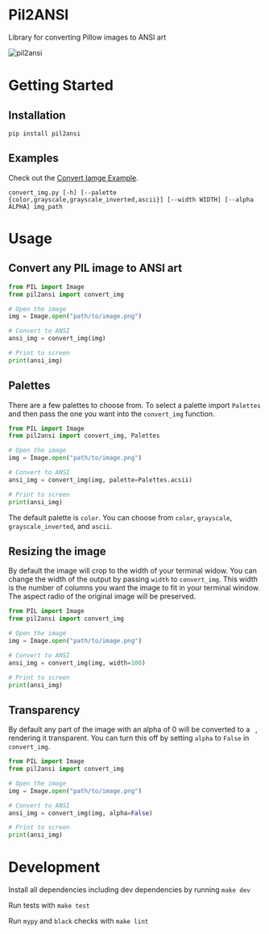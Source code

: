 # Pil2ANSI
Library for converting Pillow images to ANSI art

![pil2ansi](https://github.com/lostways/pil2ansi/assets/1101232/a262483b-674b-4271-a072-1948758ae5f8)

# Getting Started

## Installation
```
pip install pil2ansi
```

## Examples
Check out the [Convert Iamge Example](examples/convert_img.py).
```
convert_img.py [-h] [--palette {color,grayscale,grayscale_inverted,ascii}] [--width WIDTH] [--alpha ALPHA] img_path
```

# Usage

## Convert any PIL image to ANSI art
```python
from PIL import Image
from pil2ansi import convert_img

# Open the image
img = Image.open("path/to/image.png")

# Convert to ANSI
ansi_img = convert_img(img)

# Print to screen
print(ansi_img) 
```

## Palettes
There are a few palettes to choose from. To select a palette import `Palettes` and then pass the one you want into the `convert_img` function.

```python
from PIL import Image
from pil2ansi import convert_img, Palettes

# Open the image
img = Image.open("path/to/image.png")

# Convert to ANSI
ansi_img = convert_img(img, palette=Palettes.acsii)

# Print to screen
print(ansi_img) 
```

The default palette is `color`. You can choose from `color`, `grayscale`, `grayscale_inverted`, and `ascii`.

## Resizing the image
By default the image will crop to the width of your terminal widow. You can change the width of the output by passing `width` to `convert_img`. This width is the number of columns you want the image to fit in your terminal window. The aspect radio of the original image will be preserved.

```python
from PIL import Image
from pil2ansi import convert_img

# Open the image
img = Image.open("path/to/image.png")

# Convert to ANSI
ansi_img = convert_img(img, width=100)

# Print to screen
print(ansi_img) 
```

## Transparency
By default any part of the image with an alpha of 0 will be converted to a ` `, rendering it transparent. You can turn this off by setting `alpha` to `False` in `convert_img`.

```python
from PIL import Image
from pil2ansi import convert_img

# Open the image
img = Image.open("path/to/image.png")

# Convert to ANSI
ansi_img = convert_img(img, alpha=False)

# Print to screen
print(ansi_img) 
```

# Development
Install all dependencies including dev dependencies by running `make dev`

Run tests with `make test`

Run `mypy` and `black` checks with `make lint`
